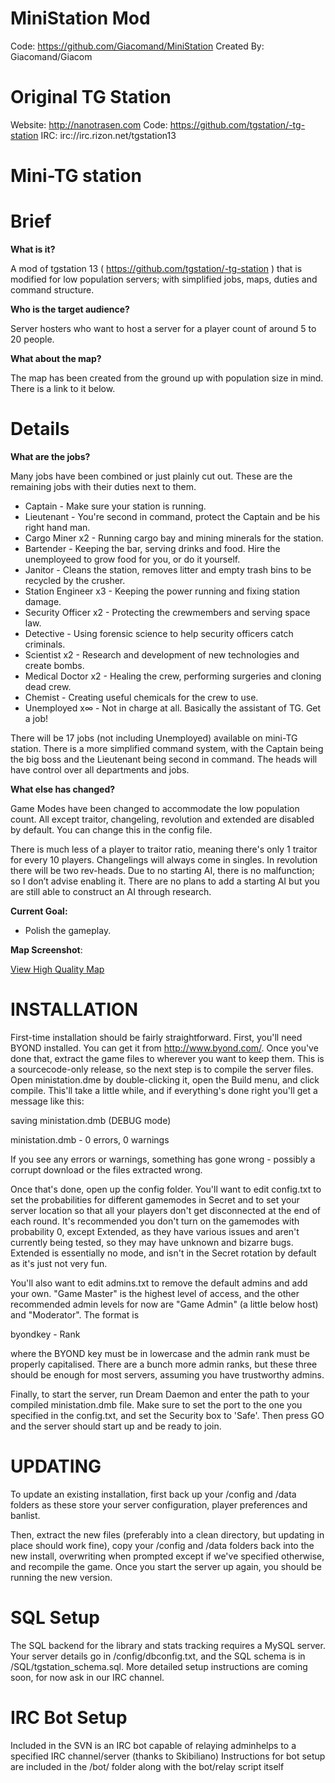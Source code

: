 MiniStation Mod
================================

Code: https://github.com/Giacomand/MiniStation
Created By: Giacomand/Giacom

Original TG Station
================================

Website: http://nanotrasen.com
Code: https://github.com/tgstation/-tg-station
IRC: irc://irc.rizon.net/tgstation13

Mini-TG station
==

Brief
=

**What is it?**

A mod of tgstation 13 ( https://github.com/tgstation/-tg-station ) that is modified for low population servers; with simplified jobs, maps, duties and command structure.

**Who is the target audience?**

Server hosters who want to host a server for a player count of around 5 to 20 people.

**What about the map?**

The map has been created from the ground up with population size in mind. There is a link to it below.

Details
=

**What are the jobs?**

Many jobs have been combined or just plainly cut out. These are the remaining jobs with their duties next to them.

 * Captain - Make sure your station is running.
 * Lieutenant - You're second in command, protect the Captain and be his right hand man.
 * Cargo Miner x2 - Running cargo bay and mining minerals for the station.
 * Bartender - Keeping the bar, serving drinks and food. Hire the unemployeed to grow food for you, or do it yourself.
 * Janitor - Cleans the station, removes litter and empty trash bins to be recycled by the crusher.
 * Station Engineer x3 - Keeping the power running and fixing station damage.
 * Security Officer x2 - Protecting the crewmembers and serving space law.
 * Detective - Using forensic science to help security officers catch criminals.
 * Scientist x2 - Research and development of new technologies and create bombs.
 * Medical Doctor x2 - Healing the crew, performing surgeries and cloning dead crew.
 * Chemist - Creating useful chemicals for the crew to use.
 * Unemployed x∞ - Not in charge at all. Basically the assistant of TG. Get a job!

There will be 17 jobs (not including Unemployed) available on mini-TG station. There is a more simplified command system, with the Captain being the big boss and the Lieutenant being second in command. The heads will have control over all departments and jobs.

**What else has changed?**

Game Modes have been changed to accommodate the low population count. All except traitor, changeling, revolution and extended are disabled by default. You can change this in the config file.

There is much less of a player to traitor ratio, meaning there's only 1 traitor for every 10 players. Changelings will always come in singles.
In revolution there will be two rev-heads. Due to no starting AI, there is no malfunction; so I don’t advise enabling it.
There are no plans to add a starting AI but you are still able to construct an AI through research.


**Current Goal:**

 * Polish the gameplay.

**Map Screenshot**:

[View High Quality Map](http://filesmelt.com/dl/Map59.png)

INSTALLATION
============

First-time installation should be fairly straightforward.  First, you'll need
BYOND installed.  You can get it from http://www.byond.com/.  Once you've done 
that, extract the game files to wherever you want to keep them.  This is a
sourcecode-only release, so the next step is to compile the server files.
Open ministation.dme by double-clicking it, open the Build menu, and click
compile.  This'll take a little while, and if everything's done right you'll get
a message like this:

saving ministation.dmb (DEBUG mode)

ministation.dmb - 0 errors, 0 warnings

If you see any errors or warnings, something has gone wrong - possibly a corrupt
download or the files extracted wrong.

Once that's done, open up the config folder.  You'll want to edit config.txt to
set the probabilities for different gamemodes in Secret and to set your server
location so that all your players don't get disconnected at the end of each
round.  It's recommended you don't turn on the gamemodes with probability 0, 
except Extended, as they have various issues and aren't currently being tested,
so they may have unknown and bizarre bugs.  Extended is essentially no mode, and
isn't in the Secret rotation by default as it's just not very fun.

You'll also want to edit admins.txt to remove the default admins and add your
own.  "Game Master" is the highest level of access, and the other recommended admin
levels for now are "Game Admin" (a little below host) and "Moderator".  The format is

byondkey - Rank

where the BYOND key must be in lowercase and the admin rank must be properly
capitalised.  There are a bunch more admin ranks, but these three should be
enough for most servers, assuming you have trustworthy admins.

Finally, to start the server, run Dream Daemon and enter the path to your
compiled ministation.dmb file.  Make sure to set the port to the one you 
specified in the config.txt, and set the Security box to 'Safe'.  Then press GO
and the server should start up and be ready to join.

UPDATING
============

To update an existing installation, first back up your /config and /data folders
as these store your server configuration, player preferences and banlist.

Then, extract the new files (preferably into a clean directory, but updating in
place should work fine), copy your /config and /data folders back into the new
install, overwriting when prompted except if we've specified otherwise, and
recompile the game.  Once you start the server up again, you should be running
the new version.

SQL Setup
============

The SQL backend for the library and stats tracking requires a 
MySQL server.  Your server details go in /config/dbconfig.txt, and the SQL 
schema is in /SQL/tgstation_schema.sql.  More detailed setup instructions are
coming soon, for now ask in our IRC channel.

IRC Bot Setup
============

Included in the SVN is an IRC bot capable of relaying adminhelps to a specified IRC channel/server (thanks to Skibiliano)
Instructions for bot setup are included in the /bot/ folder along with the bot/relay script itself
